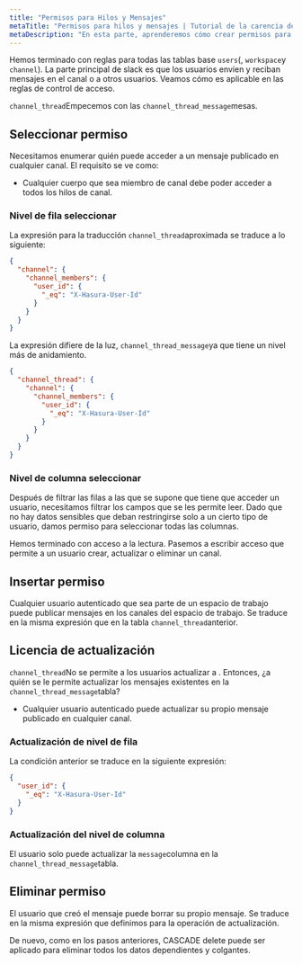 ```yaml
---
title: "Permisos para Hilos y Mensajes"
metaTitle: "Permisos para hilos y mensajes | Tutorial de la carencia de Hasura"
metaDescription: "En esta parte, aprenderemos cómo crear permisos para hilos y mensajes de la aplicación"
---
```


Hemos terminado con reglas para todas las tablas base `users`(, `workspace`y `channel`). La parte principal de slack es que los usuarios envíen y reciban mensajes en el canal o a otros usuarios. Veamos cómo es aplicable en las reglas de control de acceso.

`channel_thread`Empecemos con las `channel_thread_message`mesas.

## Seleccionar permiso

Necesitamos enumerar quién puede acceder a un mensaje publicado en cualquier canal. El requisito se ve como:

- Cualquier cuerpo que sea miembro de canal debe poder acceder a todos los hilos de canal.

### Nivel de fila seleccionar

La expresión para la traducción `channel_thread`aproximada se traduce a lo siguiente:

```json
{
  "channel": {
    "channel_members": {
      "user_id": {
        "_eq": "X-Hasura-User-Id"
      }
    }
  }
}
```
La expresión difiere de la luz, `channel_thread_message`ya que tiene un nivel más de anidamiento.

```json
{
  "channel_thread": {
    "channel": {
      "channel_members": {
        "user_id": {
          "_eq": "X-Hasura-User-Id"
        }
      }
    }
  }
}
```

### Nivel de columna seleccionar

Después de filtrar las filas a las que se supone que tiene que acceder un usuario, necesitamos filtrar los campos que se les permite leer. Dado que no hay datos sensibles que deban restringirse solo a un cierto tipo de usuario, damos permiso para seleccionar todas las columnas.

Hemos terminado con acceso a la lectura. Pasemos a escribir acceso que permite a un usuario crear, actualizar o eliminar un canal.

## Insertar permiso

Cualquier usuario autenticado que sea parte de un espacio de trabajo puede publicar mensajes en los canales del espacio de trabajo. Se traduce en la misma expresión que en la tabla `channel_thread`anterior.

## Licencia de actualización

`channel_thread`No se permite a los usuarios actualizar a . Entonces, ¿a quién se le permite actualizar los mensajes existentes en la `channel_thread_message`tabla?

- Cualquier usuario autenticado puede actualizar su propio mensaje publicado en cualquier canal.

### Actualización de nivel de fila

La condición anterior se traduce en la siguiente expresión:

```json
{
  "user_id": {
    "_eq": "X-Hasura-User-Id"
  }
}
```

### Actualización del nivel de columna

El usuario solo puede actualizar la `message`columna en la `channel_thread_message`tabla.

## Eliminar permiso

El usuario que creó el mensaje puede borrar su propio mensaje. Se traduce en la misma expresión que definimos para la operación de actualización.

De nuevo, como en los pasos anteriores, CASCADE delete puede ser aplicado para eliminar todos los datos dependientes y colgantes.

